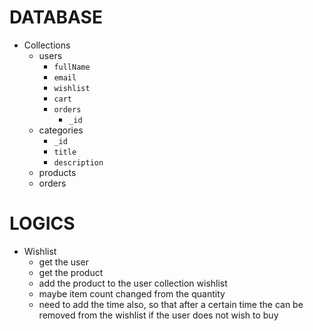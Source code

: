 # DATABASE

-   Collections
    -   users
        -   `fullName`
        -   `email`
        -   `wishlist`
        -   `cart`
        -   `orders`
            -   `_id`
    -   categories
        -   `_id`
        -   `title`
        -   `description`
    -   products
    -   orders

# LOGICS

-   Wishlist
    -   get the user
    -   get the product
    -   add the product to the user collection wishlist
    -   maybe item count changed from the quantity
    -   need to add the time also, so that after a certain time the can be removed from the wishlist if the user does not wish to buy

<!-- http://localhost:3000/shop?q=bed&category=bedroom,outdoor&price=50-800&size=m -->
